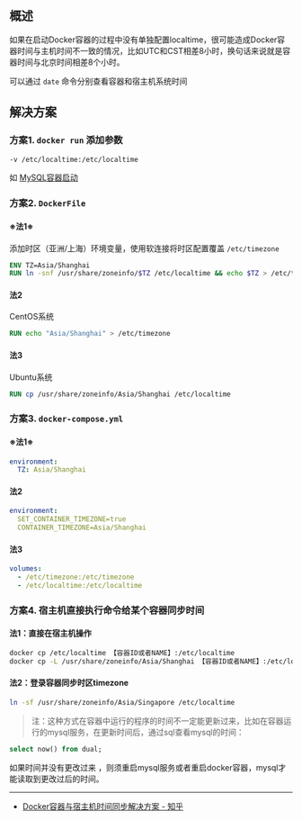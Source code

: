 ## 概述
如果在启动Docker容器的过程中没有单独配置localtime，很可能造成Docker容器时间与主机时间不一致的情况，比如UTC和CST相差8小时，换句话来说就是容器时间与北京时间相差8个小时。

可以通过 `date` 命令分别查看容器和宿主机系统时间


## 解决方案

### 方案1. `docker run` 添加参数
```bash
-v /etc/localtime:/etc/localtime
```

如 [MySQL容器启动](./mysql8.2.0.sh)

### 方案2. `DockerFile`

#### ※法1※
添加时区（亚洲/上海）环境变量，使用软连接将时区配置覆盖 `/etc/timezone`
```Dockerfile
ENV TZ=Asia/Shanghai
RUN ln -snf /usr/share/zoneinfo/$TZ /etc/localtime && echo $TZ > /etc/timezone
```

#### 法2
CentOS系统
```Dockerfile
RUN echo "Asia/Shanghai" > /etc/timezone
```

#### 法3
Ubuntu系统
```Dockerfile
RUN cp /usr/share/zoneinfo/Asia/Shanghai /etc/localtime
```

### 方案3. `docker-compose.yml`

#### ※法1※
```yml
environment:
  TZ: Asia/Shanghai
```

#### 法2
```yml
environment:
  SET_CONTAINER_TIMEZONE=true
  CONTAINER_TIMEZONE=Asia/Shanghai
```

#### 法3
```yml
volumes:
  - /etc/timezone:/etc/timezone
  - /etc/localtime:/etc/localtime
```

### 方案4. 宿主机直接执行命令给某个容器同步时间

#### 法1：直接在宿主机操作
```bash
docker cp /etc/localtime 【容器ID或者NAME】:/etc/localtime
docker cp -L /usr/share/zoneinfo/Asia/Shanghai 【容器ID或者NAME】:/etc/localtime
```

#### 法2：登录容器同步时区timezone
```bash
ln -sf /usr/share/zoneinfo/Asia/Singapore /etc/localtime
```

> 注：这种方式在容器中运行的程序的时间不一定能更新过来，比如在容器运行的mysql服务，在更新时间后，通过sql查看mysql的时间：
```sql
select now() from dual;
```
如果时间并没有更改过来 ，则须重启mysql服务或者重启docker容器，mysql才能读取到更改过后的时间。


---
- [Docker容器与宿主机时间同步解决方案 - 知乎](https://zhuanlan.zhihu.com/p/456167599)
